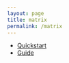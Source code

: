```yaml
---
layout: page
title: matrix
permalink: /matrix
---
```


+ [Quickstart](/matrix/quickstart)
+ [Guide](/matrix/guide)
